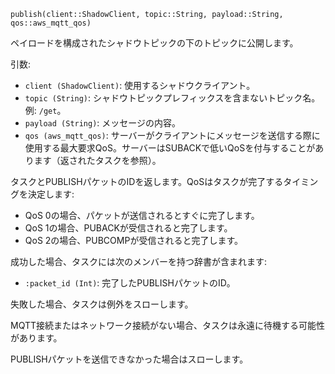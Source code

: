 ```
publish(client::ShadowClient, topic::String, payload::String, qos::aws_mqtt_qos)
```

ペイロードを構成されたシャドウトピックの下のトピックに公開します。

引数:

  * `client (ShadowClient)`: 使用するシャドウクライアント。
  * `topic (String)`: シャドウトピックプレフィックスを含まないトピック名。例: `/get`。
  * `payload (String)`: メッセージの内容。
  * `qos (aws_mqtt_qos)`: サーバーがクライアントにメッセージを送信する際に使用する最大要求QoS。サーバーはSUBACKで低いQoSを付与することがあります（返されたタスクを参照）。

タスクとPUBLISHパケットのIDを返します。QoSはタスクが完了するタイミングを決定します:

  * QoS 0の場合、パケットが送信されるとすぐに完了します。
  * QoS 1の場合、PUBACKが受信されると完了します。
  * QoS 2の場合、PUBCOMPが受信されると完了します。

成功した場合、タスクには次のメンバーを持つ辞書が含まれます:

  * `:packet_id (Int)`: 完了したPUBLISHパケットのID。

失敗した場合、タスクは例外をスローします。

MQTT接続またはネットワーク接続がない場合、タスクは永遠に待機する可能性があります。

PUBLISHパケットを送信できなかった場合はスローします。
